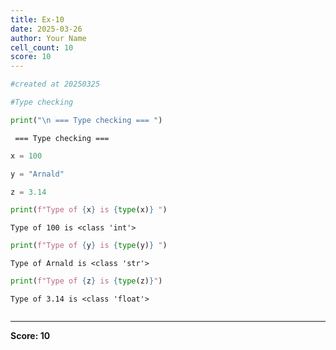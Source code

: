 ```yaml
---
title: Ex-10
date: 2025-03-26
author: Your Name
cell_count: 10
score: 10
---
```


```python
#created at 20250325
```


```python
#Type checking 
```


```python
print("\n === Type checking === ")
```

    
     === Type checking === 



```python
x = 100
```


```python
y = "Arnald"
```


```python
z = 3.14
```


```python
print(f"Type of {x} is {type(x)} ")
```

    Type of 100 is <class 'int'> 



```python
print(f"Type of {y} is {type(y)} ")
```

    Type of Arnald is <class 'str'> 



```python
print(f"Type of {z} is {type(z)}")
```

    Type of 3.14 is <class 'float'>



```python

```


---
**Score: 10**